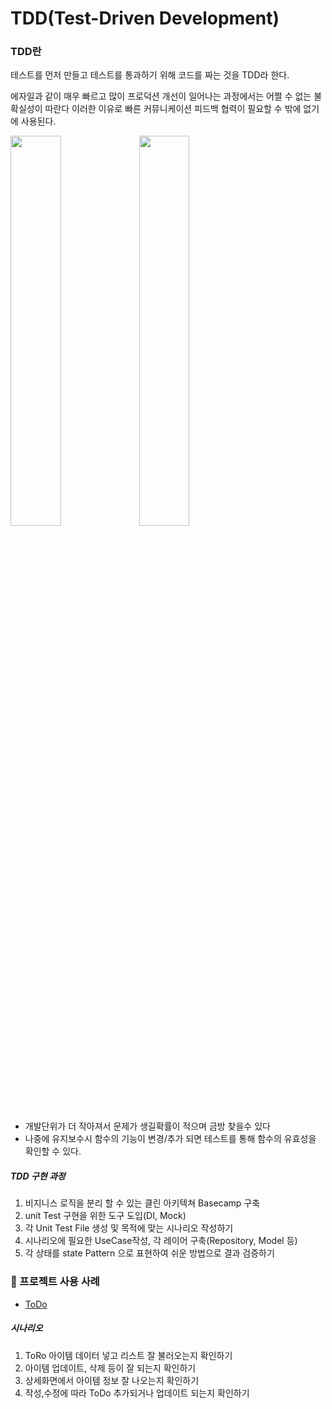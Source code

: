 # TDD(Test-Driven Development)
### TDD란
테스트를 먼저 만들고 테스트를 통과하기 위해 코드를 짜는 것을 TDD라 한다.

에자일과 같이 매우 빠르고 많이 프로덕션 개선이 일어나는 과정에서는 어쩔 수 없는 불확실성이 따란다 이러한 이유로 빠른 커뮤니케이션 피드백 협력이 필요할 수 밖에 없기에 사용된다.

<img src = "https://user-images.githubusercontent.com/48902047/133922306-046cbd10-b75e-4842-b132-e64d15857939.png" width="40%" height="40%"> <img src = "https://user-images.githubusercontent.com/48902047/133922308-0914f2b7-7642-4432-9c8f-081ab09d7724.png" width="40%" height="40%">
- 개발단위가 더 작아져서 문제가 생길확률이 적으며 금방 찾을수 있다
- 나중에 유지보수시 함수의 기능이 변경/추가 되면 테스트를 통해 함수의 유효성을 확인할 수 있다.
##### TDD 구현 과정
1. 비지니스 로직을 분리 할 수 있는 클린 아키텍쳐 Basecamp 구축
2. unit Test 구현을 위한 도구 도입(DI, Mock)
3. 각 Unit Test File 생성 및 목적에 맞는 시나리오 작성하기
4. 시나리오에 필요한 UseCase작성, 각 레이어 구축(Repository, Model 등)
5. 각 상태를 state Pattern 으로 표현하여 쉬운 방법으로 결과 검증하기
### :wrench: 프로젝트 사용 사례
* [ToDo](https://github.com/tnvnfdla1214/ToDo)

##### 시나리오
1. ToRo 아이템 데이터 넣고 리스트 잘 불러오는지 확인하기
2. 아이템 업데이트, 삭제 등이 잘 되는지 확인하기
3. 상세화면에서 아이템 정보 잘 나오는지 확인하기
4. 작성,수정에 따라 ToDo 추가되거나 업데이트 되는지 확인하기
